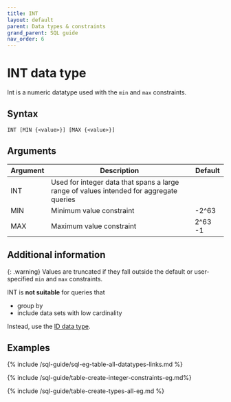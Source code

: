 ```yaml
---
title: INT
layout: default
parent: Data types & constraints
grand_parent: SQL guide
nav_order: 6
---
```


# INT data type

Int is a numeric datatype used with the `min` and `max` constraints.

## Syntax

```
INT [MIN {<value>}] [MAX {<value>}]
```

## Arguments

| Argument | Description | Default |
|---|---|---|
| INT | Used for integer data that spans a large range of values intended for aggregate queries |  |
| MIN | Minimum value constraint | -2^63 |
| MAX | Maximum value constraint | 2^63 -1 |

## Additional information

{: .warning}
Values are truncated if they fall outside the default or user-specified `min` and `max` constraints.

INT is **not suitable** for queries that
* group by
* include data sets with low cardinality

Instead, use the [ID data type](/docs/sql-guide/data-types/data-type-id).

## Examples

{% include /sql-guide/sql-eg-table-all-datatypes-links.md %}

{% include /sql-guide/table-create-integer-constraints-eg.md%}

{% include /sql-guide/table-create-types-all-eg.md %}
